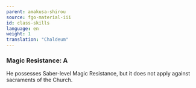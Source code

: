 ```yaml
---
parent: amakusa-shirou
source: fgo-material-iii
id: class-skills
language: en
weight: 1
translation: "Chaldeum"
---
```


### Magic Resistance: A

He possesses Saber-level Magic Resistance, but it does not apply against sacraments of the Church.
